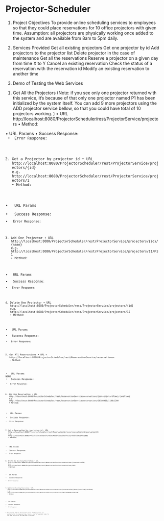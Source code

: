 # Projector-Scheduler

  1.	Project Objectives
To provide online scheduling services to employees so that they could place reservations for 10 office projectors with given time. Assumption: all projectors are physically working once added to the system and are available from 8am to 5pm daily. 

  2.	Services Provided
	Get all existing projectors 
	Get one projector by id	Add projectors to the projector list
	Delete projector in the case of maintenance 
	Get all the reservations 
	Reserve a projector on a given day from time X to Y
	Cancel an existing reservation 
	Check the status of a reservation with the reservation id 
	Modify an existing reservation to another time

  3.	Demo of Testing the Web Services

  1)	Get All the Projectors (Note: if you see only one projector returned with this service, it’s because of that only one projector named P1 has been initialized by the system itself. You can add 9 more projectors using the ADD projector service bellow, so that you could have total of 10 projectors working. ) 
•	URL
http://localhost:8080/ProjectorScheduler/rest/ProjectorService/projectors
•	Method:
<GET>
•	URL Params
<NONE>
•	Success Response:
<Code with 200 and projectors id & name in json format>
 •	Error Response:
<Wrong URLs result in response of status code 404>

   2)	Get a Projector by projector id
•	URL
http://localhost:8080/ProjectorScheduler/rest/ProjectorService/projectors/{id}
e.g. http://localhost:8080/ProjectorScheduler/rest/ProjectorService/projectors/1
•	Method:
<GET>
•	URL Params
<id:  integer>
•	Success Response:
<Code with 200 and the requested projector id & name in json format>
•	Error Response:
<Wrong URLs result in response of status code 404>

  3)	Add One Projector
•	URL
http://localhost:8080/ProjectorScheduler/rest/ProjectorService/projectors/{id}/{name}
e.g. http://localhost:8080/ProjectorScheduler/rest/ProjectorService/projectors/11/P11
•	Method:
<POST>
•	URL Params
<id: integer; name: String>
•	Success Response:
<Code with 200 and return result of “success”> 
•	Error Response:
<Wrong URLs result in response of status code 404; trying to add existing projector one more time results in return code of 200 and result of “failure”>
 
   4)	Delete One Projector
•	URL
http://localhost:8080/ProjectorScheduler/rest/ProjectorService/projectors/{id}
e.g. http://localhost:8080/ProjectorScheduler/rest/ProjectorService/projectors/12
•	Method:
<DELETE>
•	URL Params
<id: integer>
•	Success Response:
<Code with 200 and return result of “success”> 
•	Error Response:
<Wrong URLs result in response of status code 404; trying to delete NOT existing projector results in return code of 200 and result of “failure”>
	
 
  5)	Get All Reservations
•	URL
< http://localhost:8080/ProjectorScheduler/rest/ReservationService/reservations>
•	Method:
<GET>
•	URL Params
NONE
•	Success Response:
<Code with 200 and all the scheduled reservations in json format> 
•	Error Response:
<Wrong URLs result in response of status code 404>

  6)	Add One Reservation
•	URL
http://localhost:8080/ProjectorScheduler/rest/ReservationService/reservations/{date}/{startTime}/{endTime}
e.g.  http://localhost:8080/ProjectorScheduler/rest/ReservationService/reservations/20180409/1130/1200
•	Method:
<POST>
•	URL Params
<date: strings contain non-digit symbols; startTime: strings contain non-digit symbols; endTime: strings contain non-digit symbols>
•	Success Response:
<Code with 200 and return result with details of the successfully created reservation: reservationID, projectorName, startTime, endTime> 
•	Error Response:
<Wrong URLs result in response of status code 404; trying to add reservation conflicting with other existing reservations result in time results in return code of 200 and result of “No projector available with given time”>

 
  7)	Get a Reservation by reservation id
•	URL http://localhost:8080/ProjectorScheduler/rest/ReservationService/reservations/{reservationId}
e.g. http://localhost:8080/ProjectorScheduler/rest/ReservationService/reservations/1001
•	Method:
<GET>
•	URL Params
<reservationId:  integer>
•	Success Response:
<Code with 200 and the requested details of the reservation with: reservationId, projectorName, startTime, endTime> 
•	Error Response:
<Wrong URLs result in response of status code 404; requesting non-existing reservation results in status code of 200 and return result of “No such reservation with input id”>

 
  8)	Delete One Existing Reservation
•	URL
http://localhost:8080/ProjectorScheduler/rest/ReservationService/reservations/{reservationId}
e.g. http://localhost:8080/ProjectorScheduler/rest/ReservationService/reservations/1002
•	Method:
<DELETE>
•	URL Params
<reservationId: integer>
•	Success Response:
<Code with 200 and return result of “delete is success for reservation with id: the given id”> 
•	Error Response:
<Wrong URLs result in response of status code 404; trying to delete NOT existing reservation results in return code of 200 and result of “no reservation exists for id:  the given id”>
 
  9)	Update One Existing Reservation
•	URL
http://localhost:8080/ProjectorScheduler/rest/ReservationService/reservations/{reservationId}/{data}/{startTime}/{endTime}
e.g. http://localhost:8080/ProjectorScheduler/rest/ReservationService/reservations/1007/20180409/1230/1100
•	Method:
<PUT>
•	URL Params
<reservationId: integer; date: strings contain non-digit symbols; startTime: strings contain non-digit symbols; endTime: strings contain non-digit symbols >
•	Success Response:
<Code with 200 and return result of “given reservationId updated successfully with the new reservation details”> 
•	Error Response:
<Wrong URLs result in response of status code 404; trying to delete NOT existing reservation results in return code of 200 and result of “no reservation exists with given reservation id”>


   4.	Future Work: Add the functionality where if NO projectors are available for the requested time, return a list of available times for the same duration on the same day or next day. 

